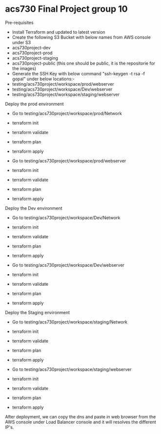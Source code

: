 # acs730 Final Project group 10
Pre-requisites
- Install Terraform and updated to latest version
- Create the following S3 Bucket with below names from AWS console under S3
- acs730project-dev
- acs730project-prod
- acs730project-staging
- acs730project-public (this one should be public, it is the repositorie for the images)
- Generate the SSH Key with below command "ssh-keygen -t rsa -f gopal" under below locations:-
- testing/acs730project/workspace/prod/webserver
- testing/acs730project/workspace/Dev/webserver
- testing/acs730project/workspace/staging/webserver

Deploy the prod environment 
- Go to testing/acs730project/workspace/prod/Network
- terraform init
- terraform validate
- terraform plan
- terraform apply

- Go to testing/acs730project/workspace/prod/webserver
- terraform init
- terraform validate
- terraform plan
- terraform apply

Deploy the Dev environment 

- Go to testing/acs730project/workspace/Dev/Network
- terraform init
- terraform validate
- terraform plan
- terraform apply

- Go to testing/acs730project/workspace/Dev/webserver
- terraform init
- terraform validate
- terraform plan
- terraform apply

Deploy the Staging environment

- Go to testing/acs730project/workspace/staging/Network
- terraform init
- terraform validate
- terraform plan
- terraform apply

- Go to testing/acs730project/workspace/staging/webserver
- terraform init
- terraform validate
- terraform plan
- terraform apply

After deployment, we can copy the dns and paste in web browser from the AWS console under Load Balancer console and it will resolves the different IP's.
